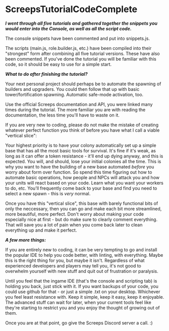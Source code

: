 # ScreepsTutorialCodeComplete

_**I went through all five tutorials and gathered together the snippets you would enter into the Console, as well as all the script code.**_

The console snippets have been commented and put into snippets.js.

The scripts (main.js, role.builder.js, etc.) have been compiled into their "strongest" form after combining all five tutorial versions. These have also been commented. If you've done the tutorial you will be familiar with this code, so it should be easy to use for a simple start.



_**What to do after finishing the tutorial?**_

Your next personal project should perhaps be to automate the spawning of builders and upgraders. You could then follow that up with basic tower/fortification spawning. Automatic safe-mode activation, too.

Use the official Screeps documentation and API, you were linked many times during the tutorial. The more familiar you are with reading the documentation, the less time you'll have to waste on it.

If you are very new to coding, please do not make the mistake of creating whatever perfect function you think of before you have what I call a viable "vertical slice":

Your highest priority is to have your colony automatically set up a simple base that has all the most basic tools for survival. It's fine if it's weak, as long as it can offer a token resistance - it'll end up dying anyway, and this is expected. You will, and should, lose your initial colonies all the time. This is why you want to have the building of a new base automated _before_ you worry about form over function. So spend this time figuring out how to automate basic operations, how people and NPCs will attack you and how your units will react based on your code. Learn what you want your workers to do, etc. You'll frequently come back to your base and find you need to select a new spawn - this is _very_ normal.

Once you have this "vertical slice", this base with barely functional bits of only the neccessary, then you can go and make each bit more streamlined, more beautiful, more perfect.
Don't worry about making your code especially nice at first - but do make sure to clearly comment everything. That will save you a lot of pain when you come back later to clean everything up and make it perfect.


_**A few more things:**_

If you are entirely new to coding, it can be very tempting to go and install the popular IDE to help you code better, with linting, with everything.
Maybe this is the right thing for you, but maybe it isn't. Regardless of what experienced developers and players may tell you, it's not good to overwhelm yourself with new stuff and quit out of frustration or paralysis.

Until you feel that the ingame IDE (that's the console and scripting tab) is holding you back, just stick with it. If you want backups of your code, you could use github for that - or just a simple .txt on your desktop. Whichever you feel least resistance with. Keep it simple, keep it easy, keep it enjoyable. The advanced stuff can wait for later, when your current tools feel like they're starting to restrict you and you enjoy the thought of growing out of them.

Once you are at that point, go give the Screeps Discord server a call. :)
